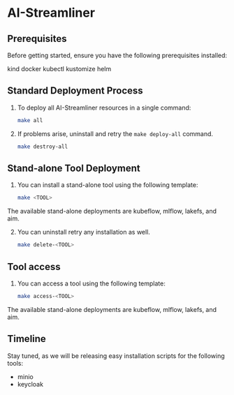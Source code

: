 # AI-Streamliner

## Prerequisites
Before getting started, ensure you have the following prerequisites installed:

kind
docker
kubectl
kustomize
helm

## Standard Deployment Process
1. To deploy all AI-Streamliner resources in a single command:
   ```bash
   make all
   ```

2. If problems arise, uninstall and retry the `make deploy-all` command.
   ```bash
   make destroy-all
   ```

## Stand-alone Tool Deployment
1. You can install a stand-alone tool using the following template:
   ```bash
   make <TOOL>
   ```
The available stand-alone deployments are kubeflow, mlflow, lakefs, and aim.

2. You can uninstall retry any installation as well.
   ```bash
   make delete-<TOOL>
   ```

## Tool access
1. You can access a tool using the following template:
   ```bash
   make access-<TOOL>
   ```
The available stand-alone deployments are kubeflow, mlflow, lakefs, and aim.

## Timeline
Stay tuned, as we will be releasing easy installation scripts for the following tools:
- minio
- keycloak
